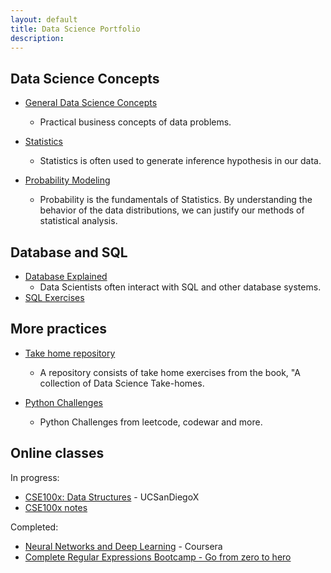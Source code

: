 ```yaml
---
layout: default
title: Data Science Portfolio
description: 
---
```


## Data Science Concepts

- [General Data Science Concepts](https://github.com/kammybdeng/data-science-notes/blob/master/general_notes/Data_Science_notes.ipynb)
  - Practical business concepts of data problems.

- [Statistics](https://github.com/kammybdeng/dsi-interview-prep/blob/master/Stats%20Concepts.ipynb)
  - Statistics is often used to generate inference hypothesis in our data.

- [Probability Modeling](https://github.com/kammybdeng/dsi-interview-prep/blob/master/probability%20simulations.ipynb)
  - Probability is the fundamentals of Statistics. By understanding the behavior of the data distributions, we can justify our methods of statistical analysis.

## Database and SQL

- [Database Explained](https://github.com/kammybdeng/data-science-notes/blob/master/database-explained.ipynb)
  - Data Scientists often interact with SQL and other database systems.
- [SQL Exercises](https://github.com/kammybdeng/data-science-notes/blob/master/sql_exercises.ipynb)


## More practices
- [Take home repository](https://github.com/kammybdeng/take-home-practices)
  - A repository consists of take home exercises from the book, "A collection of Data Science Take-homes.

- [Python Challenges](https://github.com/kammybdeng/dsi-interview-prep/blob/master/python%20challenge/Python%20challenges.ipynb)
  - Python Challenges from leetcode, codewar and more.

## Online classes

In progress:
- [CSE100x: Data Structures](https://stepik.org/course/579/) - UCSanDiegoX
- [CSE100x notes](https://github.com/kammybdeng/data-science-portfolio/blob/master/data-structure.md)

Completed:
- [Neural Networks and Deep Learning](https://www.coursera.org/account/accomplishments/certificate/AB92KGJAV69K) - Coursera
- [Complete Regular Expressions Bootcamp - Go from zero to hero](https://www.udemy.com/certificate/UC-8Y63NESB/)